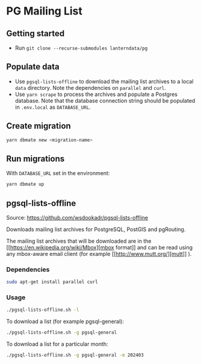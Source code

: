 # PG Mailing List

## Getting started

- Run `git clone --recurse-submodules lanterndata/pg`

## Populate data

- Use `pgsql-lists-offline` to download the mailing list archives to a local `data` directory. Note the dependencies on `parallel` and `curl`.
- Use `yarn scrape` to process the archives and populate a Postgres database. Note that the database connection string should be populated in `.env.local` as `DATABASE_URL`.

## Create migration

```bash
yarn dbmate new <migration-name>
```

## Run migrations

With `DATABASE_URL` set in the environment:

```bash
yarn dbmate up
```

## pgsql-lists-offline

Source: <https://github.com/wsdookadr/pgsql-lists-offline>

Downloads mailing list archives for PostgreSQL, PostGIS and pgRouting.

The mailing list archives that will be downloaded are in the [[https://en.wikipedia.org/wiki/Mbox][mbox format]] and can be read
using any mbox-aware email client (for example [[http://www.mutt.org/][mutt]] ).

### Dependencies

```sh
sudo apt-get install parallel curl
```

### Usage

```sh
./pgsql-lists-offline.sh -l
```

To download a list (for example pgsql-general):

```sh
./pgsql-lists-offline.sh -g pgsql-general
```

To download a list for a particular month:

```sh
./pgsql-lists-offline.sh -g pgsql-general -m 202403
```
